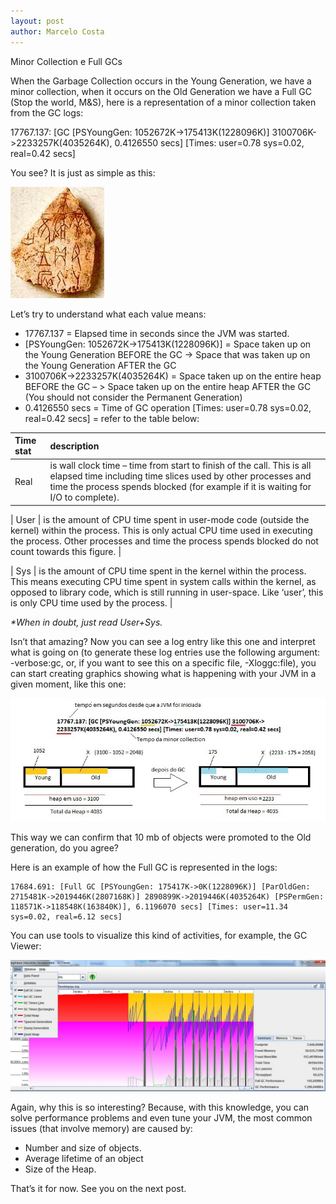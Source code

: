 ```yaml
---
layout: post
author: Marcelo Costa
---
```

Minor Collection e Full GCs

When the Garbage Collection occurs in the Young Generation, we have a minor collection, when it occurs on the Old Generation we have a Full GC (Stop the world, M&S), here is a representation of a minor collection taken from the GC logs:
 
17767.137: [GC [PSYoungGen: 1052672K->175413K(1228096K)] 3100706K->2233257K(4035264K), 0.4126550 secs] [Times: user=0.78 sys=0.02, real=0.42 secs]
 
You see? It is just as simple as this:

![hieroglifo](https://github.com/themarcelor/blog/blob/master/assets/img/hieroglifo.jpg?raw=true)

Let’s try to understand what each value means:

- 17767.137 = Elapsed time in seconds since the JVM was started.
- [PSYoungGen: 1052672K->175413K(1228096K)] = Space taken up on the Young Generation BEFORE the GC -> Space that was taken up on the Young Generation AFTER the GC
- 3100706K->2233257K(4035264K) = Space taken up on the entire heap BEFORE the GC – > Space taken up on the entire heap AFTER the GC (You should not consider the Permanent Generation)
- 0.4126550 secs = Time of GC operation
[Times: user=0.78 sys=0.02, real=0.42 secs] = refer to the table below: 

| Time stat | description |
| :--- | :--- |
| Real	| is wall clock time – time from start to finish of the call. This is all elapsed time including time slices used by other processes and time the process spends blocked (for example if it is waiting for I/O to complete).                               |

| User	| is the amount of CPU time spent in user-mode code (outside the kernel) within the process. This is only actual CPU time used in executing the process. Other processes and time the process spends blocked do not count towards this figure.              |

| Sys	| is the amount of CPU time spent in the kernel within the process. This means executing CPU time spent in system calls within the kernel, as opposed to library code, which is still running in user-space. Like ‘user’, this is only CPU time used by the process.         |


_*When in doubt, just read User+Sys._

Isn’t that amazing? Now you can see a log entry like this one and interpret what is going on (to generate these log entries use the following argument: -verbose:gc, or, if you want to see this on a specific file, -Xloggc:file), you can start creating graphics showing what is happening with your JVM in a given moment, like this one:

![minor_gc](https://github.com/themarcelor/blog/blob/master/assets/img/minor_gc.jpg?raw=true)

This way we can confirm that 10 mb of objects were promoted to the Old generation, do you agree?

Here is an example of how the Full GC is represented in the logs:

``` 
17684.691: [Full GC [PSYoungGen: 175417K->0K(1228096K)] [ParOldGen: 2715481K->2019446K(2807168K)] 2890899K->2019446K(4035264K) [PSPermGen: 118571K->118548K(163840K)], 6.1196070 secs] [Times: user=11.34 sys=0.02, real=6.12 secs]
```

You can use tools to visualize this kind of activities, for example, the GC Viewer:

![gc_viewer](https://github.com/themarcelor/blog/blob/master/assets/img/gc_viewer.jpg?raw=true)

Again, why this is so interesting? Because, with this knowledge, you can solve performance problems and even tune your JVM, the most common issues (that involve memory) are caused by:

- Number and size of objects.
- Average lifetime of an object
- Size of the Heap.
 

That’s it for now. See you on the next post.
